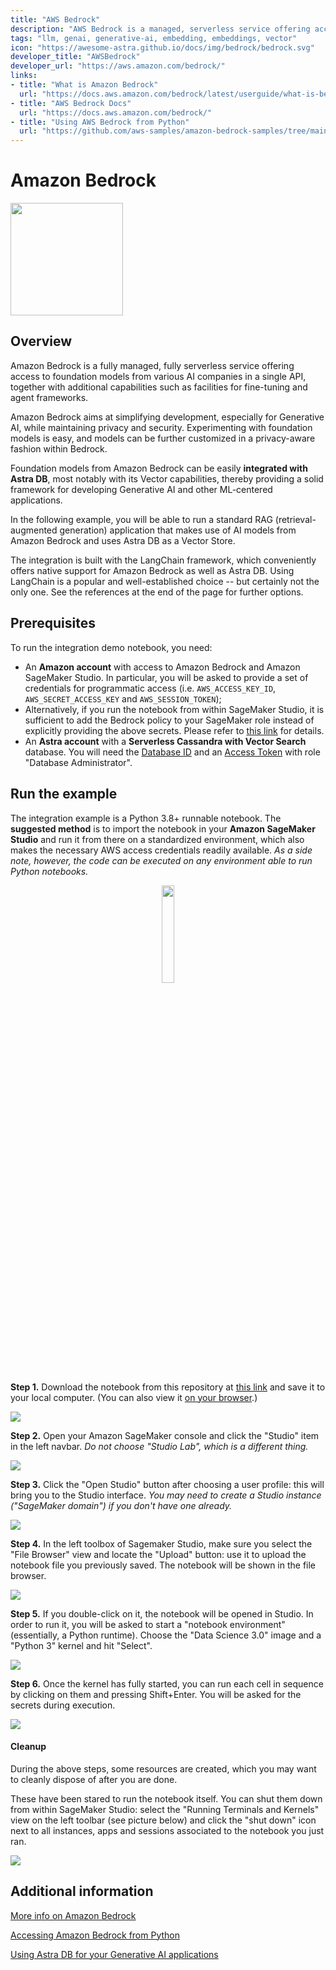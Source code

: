 ```yaml
---
title: "AWS Bedrock"
description: "AWS Bedrock is a managed, serverless service offering access to foundation models from various AI companies, plus additional ML/GenAI tooling, in a single API."
tags: "llm, genai, generative-ai, embedding, embeddings, vector"
icon: "https://awesome-astra.github.io/docs/img/bedrock/bedrock.svg"
developer_title: "AWSBedrock"
developer_url: "https://aws.amazon.com/bedrock/"
links:
- title: "What is Amazon Bedrock"
  url: "https://docs.aws.amazon.com/bedrock/latest/userguide/what-is-bedrock.html"
- title: "AWS Bedrock Docs"
  url: "https://docs.aws.amazon.com/bedrock/"
- title: "Using AWS Bedrock from Python"
  url: "https://github.com/aws-samples/amazon-bedrock-samples/tree/main/introduction-to-bedrock"
---
```



# Amazon Bedrock

<div class="nosurface" markdown="1">
<img src="../../../../img/bedrock/bedrock.png"  style="height: 180px;" />
</div>

## Overview

Amazon Bedrock is a fully managed, fully serverless service offering access to
foundation models from various AI companies in a single API, together with
additional capabilities such as facilities for fine-tuning and agent frameworks.

Amazon Bedrock aims at simplifying development, especially for Generative AI,
while maintaining privacy and security. Experimenting with foundation models
is easy, and models can be further customized in a privacy-aware fashion
within Bedrock.

Foundation models from Amazon Bedrock can be easily **integrated with Astra DB**,
most notably with its Vector capabilities, thereby providing a solid framework for
developing Generative AI and other ML-centered applications.

In the following example, you will be able to run a standard RAG
(retrieval-augmented generation) application
that makes use of AI models from Amazon Bedrock and uses Astra DB as a Vector Store.

The integration is built with the LangChain framework, which conveniently offers
native support for Amazon Bedrock as well as Astra DB. Using LangChain is a popular
and well-established choice -- but certainly not the only one. See the references at
the end of the page for further options.


## Prerequisites

To run the integration demo notebook, you need:

- An **Amazon account** with access to Amazon Bedrock and Amazon SageMaker Studio. In particular, you will be asked to provide a set of credentials for programmatic access (i.e. `AWS_ACCESS_KEY_ID`, `AWS_SECRET_ACCESS_KEY` and `AWS_SESSION_TOKEN`);
- Alternatively, if you run the notebook from within SageMaker Studio, it is sufficient to add the Bedrock policy to your SageMaker role instead of explicitly providing the above secrets. Please refer to [this link](https://github.com/aws-samples/amazon-bedrock-workshop#enable-aws-iam-permissions-for-bedrock) for details.
- An **Astra account** with a **Serverless Cassandra with Vector Search** database. You will need the [Database ID](https://awesome-astra.github.io/docs/pages/astra/faq/#where-should-i-find-a-database-identifier) and an [Access Token](https://awesome-astra.github.io/docs/pages/astra/create-token/) with role "Database Administrator".


## Run the example

The integration example is a Python 3.8+ runnable notebook. The **suggested method** is to import
the notebook in your **Amazon SageMaker Studio** and run it from there on a standardized environment,
which also makes the necessary AWS access credentials readily available.
_As a side note, however, the code can be executed on any environment able to run Python notebooks._

<p align="center">
    <a href="https://raw.githubusercontent.com/awesome-astra/docs/main/docs/pages/aiml/aws/notebooks/bedrock.ipynb" target="blank;">
        <img src="../../../../img/bedrock/download_notebook_button.png"  style="width: 20%;" />
    </a>
</p>

**Step 1.** Download the notebook from this repository at [this link](https://raw.githubusercontent.com/awesome-astra/docs/main/docs/pages/aiml/aws/notebooks/bedrock.ipynb) and save it to your local computer.
(You can also view it [on your browser](https://github.com/awesome-astra/docs/blob/main/docs/pages/aiml/aws/notebooks/bedrock.ipynb).)

<img src="../../../../img/bedrock/screenshots/bedrock_open-sagemaker.png" />

**Step 2.** Open your Amazon SageMaker console and click the "Studio" item in the left navbar. _Do not choose "Studio Lab", which is a different thing._

<img src="../../../../img/bedrock/screenshots/bedrock_open-studio.png" />

**Step 3.** Click the "Open Studio" button after choosing a user profile: this will bring you to the Studio interface. _You may need to create a Studio instance ("SageMaker domain") if you don't have one already._

<img src="../../../../img/bedrock/screenshots/bedrock_upload.png" />

**Step 4.** In the left toolbox of Sagemaker Studio, make sure you select the "File Browser" view and locate the "Upload" button: use it to upload the notebook file you previously saved. The notebook will be shown in the file browser.

<img src="../../../../img/bedrock/screenshots/bedrock_launch-notebook.png" />

**Step 5.** If you double-click on it, the notebook will be opened in Studio. In order to run it, you will be asked to start a "notebook environment" (essentially, a Python runtime). Choose the "Data Science 3.0" image and a "Python 3" kernel and hit "Select".

<img src="../../../../img/bedrock/screenshots/bedrock_start-environment.png" />

**Step 6.** Once the kernel has fully started, you can run each cell in sequence by clicking on them and pressing Shift+Enter. You will be asked for the secrets during execution.

<img src="../../../../img/bedrock/screenshots/bedrock_kernel-starting.png" />

#### Cleanup

During the above steps, some resources are created, which you may want to
cleanly dispose of after you are done.

These have been stared to run the notebook itself. You can shut them down from within SageMaker Studio:
select the "Running Terminals and Kernels" view on the left toolbar (see picture below) and click the "shut down" icon next to all instances, apps and sessions associated to the notebook you just ran.

<img src="../../../../img/bedrock/screenshots/bedrock_cleanup.png" />

## Additional information

[More info on Amazon Bedrock](https://docs.aws.amazon.com/bedrock/latest/userguide/what-is-bedrock.html)

[Accessing Amazon Bedrock from Python](https://github.com/aws-samples/amazon-bedrock-samples/tree/main/introduction-to-bedrock)

[Using Astra DB for your Generative AI applications](https://awesome-astra.github.io/docs/pages/aiml/)
